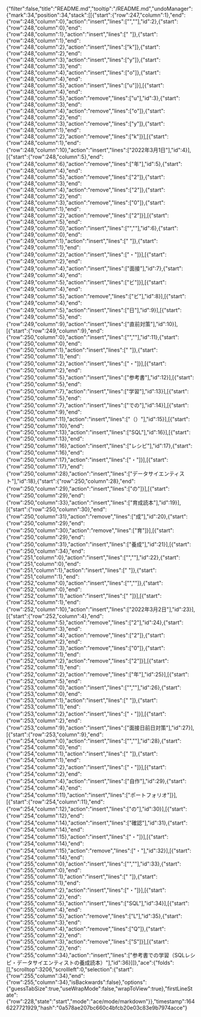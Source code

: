 {"filter":false,"title":"README.md","tooltip":"/README.md","undoManager":{"mark":34,"position":34,"stack":[[{"start":{"row":247,"column":1},"end":{"row":248,"column":0},"action":"insert","lines":["",""],"id":2},{"start":{"row":248,"column":0},"end":{"row":248,"column":1},"action":"insert","lines":[" "]},{"start":{"row":248,"column":1},"end":{"row":248,"column":2},"action":"insert","lines":["k"]},{"start":{"row":248,"column":2},"end":{"row":248,"column":3},"action":"insert","lines":["y"]},{"start":{"row":248,"column":3},"end":{"row":248,"column":4},"action":"insert","lines":["o"]},{"start":{"row":248,"column":4},"end":{"row":248,"column":5},"action":"insert","lines":["u"]}],[{"start":{"row":248,"column":4},"end":{"row":248,"column":5},"action":"remove","lines":["u"],"id":3},{"start":{"row":248,"column":3},"end":{"row":248,"column":4},"action":"remove","lines":["o"]},{"start":{"row":248,"column":2},"end":{"row":248,"column":3},"action":"remove","lines":["y"]},{"start":{"row":248,"column":1},"end":{"row":248,"column":2},"action":"remove","lines":["k"]}],[{"start":{"row":248,"column":1},"end":{"row":248,"column":10},"action":"insert","lines":["2022年3月1日"],"id":4}],[{"start":{"row":248,"column":5},"end":{"row":248,"column":6},"action":"remove","lines":["年"],"id":5},{"start":{"row":248,"column":4},"end":{"row":248,"column":5},"action":"remove","lines":["2"]},{"start":{"row":248,"column":3},"end":{"row":248,"column":4},"action":"remove","lines":["2"]},{"start":{"row":248,"column":2},"end":{"row":248,"column":3},"action":"remove","lines":["0"]},{"start":{"row":248,"column":1},"end":{"row":248,"column":2},"action":"remove","lines":["2"]}],[{"start":{"row":248,"column":5},"end":{"row":249,"column":0},"action":"insert","lines":["",""],"id":6},{"start":{"row":249,"column":0},"end":{"row":249,"column":1},"action":"insert","lines":[" "]},{"start":{"row":249,"column":1},"end":{"row":249,"column":2},"action":"insert","lines":["・"]}],[{"start":{"row":249,"column":2},"end":{"row":249,"column":4},"action":"insert","lines":["面接"],"id":7},{"start":{"row":249,"column":4},"end":{"row":249,"column":5},"action":"insert","lines":["ビ"]}],[{"start":{"row":249,"column":4},"end":{"row":249,"column":5},"action":"remove","lines":["ビ"],"id":8}],[{"start":{"row":249,"column":4},"end":{"row":249,"column":5},"action":"insert","lines":["日"],"id":9}],[{"start":{"row":249,"column":5},"end":{"row":249,"column":9},"action":"insert","lines":["直前対策"],"id":10}],[{"start":{"row":249,"column":9},"end":{"row":250,"column":0},"action":"insert","lines":["",""],"id":11},{"start":{"row":250,"column":0},"end":{"row":250,"column":1},"action":"insert","lines":[" "]},{"start":{"row":250,"column":1},"end":{"row":250,"column":2},"action":"insert","lines":["・"]}],[{"start":{"row":250,"column":2},"end":{"row":250,"column":5},"action":"insert","lines":["参考書"],"id":12}],[{"start":{"row":250,"column":5},"end":{"row":250,"column":7},"action":"insert","lines":["学習"],"id":13}],[{"start":{"row":250,"column":5},"end":{"row":250,"column":7},"action":"insert","lines":["での"],"id":14}],[{"start":{"row":250,"column":9},"end":{"row":250,"column":11},"action":"insert","lines":["（）"],"id":15}],[{"start":{"row":250,"column":10},"end":{"row":250,"column":13},"action":"insert","lines":["SQL"],"id":16}],[{"start":{"row":250,"column":13},"end":{"row":250,"column":16},"action":"insert","lines":["レシピ"],"id":17},{"start":{"row":250,"column":16},"end":{"row":250,"column":17},"action":"insert","lines":["・"]}],[{"start":{"row":250,"column":17},"end":{"row":250,"column":28},"action":"insert","lines":["データサイエンティスト"],"id":18},{"start":{"row":250,"column":28},"end":{"row":250,"column":29},"action":"insert","lines":["の"]}],[{"start":{"row":250,"column":29},"end":{"row":250,"column":33},"action":"insert","lines":["育成読本"],"id":19}],[{"start":{"row":250,"column":30},"end":{"row":250,"column":31},"action":"remove","lines":["成"],"id":20},{"start":{"row":250,"column":29},"end":{"row":250,"column":30},"action":"remove","lines":["育"]}],[{"start":{"row":250,"column":29},"end":{"row":250,"column":31},"action":"insert","lines":["養成"],"id":21}],[{"start":{"row":250,"column":34},"end":{"row":251,"column":0},"action":"insert","lines":["",""],"id":22},{"start":{"row":251,"column":0},"end":{"row":251,"column":1},"action":"insert","lines":[" "]},{"start":{"row":251,"column":1},"end":{"row":252,"column":0},"action":"insert","lines":["",""]},{"start":{"row":252,"column":0},"end":{"row":252,"column":1},"action":"insert","lines":[" "]}],[{"start":{"row":252,"column":1},"end":{"row":252,"column":10},"action":"insert","lines":["2022年3月2日"],"id":23}],[{"start":{"row":252,"column":4},"end":{"row":252,"column":5},"action":"remove","lines":["2"],"id":24},{"start":{"row":252,"column":3},"end":{"row":252,"column":4},"action":"remove","lines":["2"]},{"start":{"row":252,"column":2},"end":{"row":252,"column":3},"action":"remove","lines":["0"]},{"start":{"row":252,"column":1},"end":{"row":252,"column":2},"action":"remove","lines":["2"]}],[{"start":{"row":252,"column":1},"end":{"row":252,"column":2},"action":"remove","lines":["年"],"id":25}],[{"start":{"row":252,"column":5},"end":{"row":253,"column":0},"action":"insert","lines":["",""],"id":26},{"start":{"row":253,"column":0},"end":{"row":253,"column":1},"action":"insert","lines":[" "]},{"start":{"row":253,"column":1},"end":{"row":253,"column":2},"action":"insert","lines":["・"]}],[{"start":{"row":253,"column":2},"end":{"row":253,"column":9},"action":"insert","lines":["面接日前日対策"],"id":27}],[{"start":{"row":253,"column":9},"end":{"row":254,"column":0},"action":"insert","lines":["",""],"id":28},{"start":{"row":254,"column":0},"end":{"row":254,"column":1},"action":"insert","lines":[" "]},{"start":{"row":254,"column":1},"end":{"row":254,"column":2},"action":"insert","lines":["・"]}],[{"start":{"row":254,"column":2},"end":{"row":254,"column":4},"action":"insert","lines":["自作"],"id":29},{"start":{"row":254,"column":4},"end":{"row":254,"column":11},"action":"insert","lines":["ポートフォリオ"]}],[{"start":{"row":254,"column":11},"end":{"row":254,"column":12},"action":"insert","lines":["の"],"id":30}],[{"start":{"row":254,"column":12},"end":{"row":254,"column":14},"action":"insert","lines":["確認"],"id":31},{"start":{"row":254,"column":14},"end":{"row":254,"column":15},"action":"insert","lines":["・"]}],[{"start":{"row":254,"column":14},"end":{"row":254,"column":15},"action":"remove","lines":["・"],"id":32}],[{"start":{"row":254,"column":14},"end":{"row":255,"column":0},"action":"insert","lines":["",""],"id":33},{"start":{"row":255,"column":0},"end":{"row":255,"column":1},"action":"insert","lines":[" "]},{"start":{"row":255,"column":1},"end":{"row":255,"column":2},"action":"insert","lines":["・"]}],[{"start":{"row":255,"column":2},"end":{"row":255,"column":5},"action":"insert","lines":["SQL"],"id":34}],[{"start":{"row":255,"column":4},"end":{"row":255,"column":5},"action":"remove","lines":["L"],"id":35},{"start":{"row":255,"column":3},"end":{"row":255,"column":4},"action":"remove","lines":["Q"]},{"start":{"row":255,"column":2},"end":{"row":255,"column":3},"action":"remove","lines":["S"]}],[{"start":{"row":255,"column":2},"end":{"row":255,"column":34},"action":"insert","lines":["参考書での学習（SQLレシピ・データサイエンティストの養成読本）"],"id":36}]]},"ace":{"folds":[],"scrolltop":3206,"scrollleft":0,"selection":{"start":{"row":255,"column":34},"end":{"row":255,"column":34},"isBackwards":false},"options":{"guessTabSize":true,"useWrapMode":false,"wrapToView":true},"firstLineState":{"row":228,"state":"start","mode":"ace/mode/markdown"}},"timestamp":1646227721929,"hash":"0a578ae207bc660c4bfcb20e03c83e9b7974acce"}